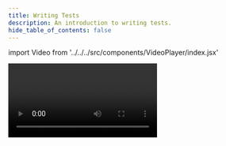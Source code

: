 ```yaml
---
title: Writing Tests
description: An introduction to writing tests.
hide_table_of_contents: false
---
```


import Video from '../../../src/components/VideoPlayer/index.jsx'

<Video videoId='840620773' title='Testing Overview' />
